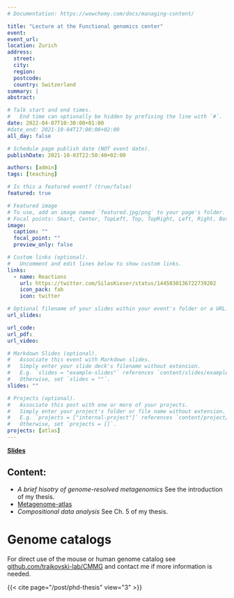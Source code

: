```yaml
---
# Documentation: https://wowchemy.com/docs/managing-content/

title: "Lecture at the Functional genomics center"
event:
event_url: 
location: Zurich
address:
  street:
  city:
  region:
  postcode:
  country: Switzerland
summary: |
abstract:

# Talk start and end times.
#   End time can optionally be hidden by prefixing the line with `#`.
date: 2022-04-07T10:30:00+01:00
#date_end: 2021-10-04T17:00:00+02:00
all_day: false

# Schedule page publish date (NOT event date).
publishDate: 2021-10-03T22:50:40+02:00

authors: [admin]
tags: [teaching]

# Is this a featured event? (true/false)
featured: true

# Featured image
# To use, add an image named `featured.jpg/png` to your page's folder.
# Focal points: Smart, Center, TopLeft, Top, TopRight, Left, Right, BottomLeft, Bottom, BottomRight.
image:
  caption: ""
  focal_point: ""
  preview_only: false

# Custom links (optional).
#   Uncomment and edit lines below to show custom links.
links:
  - name: Reactions
    url: https://twitter.com/SilasKieser/status/1445030136722739202
    icon_pack: fab
    icon: twitter

# Optional filename of your slides within your event's folder or a URL.
url_slides:

url_code:
url_pdf:
url_video:

# Markdown Slides (optional).
#   Associate this event with Markdown slides.
#   Simply enter your slide deck's filename without extension.
#   E.g. `slides = "example-slides"` references `content/slides/example-slides.md`.
#   Otherwise, set `slides = ""`.
slides: ""

# Projects (optional).
#   Associate this post with one or more of your projects.
#   Simply enter your project's folder or file name without extension.
#   E.g. `projects = ["internal-project"]` references `content/project/deep-learning/index.md`.
#   Otherwise, set `projects = []`.
projects: [atlas]
---
```



[**Slides**](Slides_Atlas_Course_FGC_2022.pdf)

## Content:

- *A brief hisotry of genome-resolved metagenomics* See the introduction of my thesis.
- [Metagenome-atlas](https://metagenome-atlas.github.io/)
- *Compositional data analysis* See Ch. 5 of my thesis.

# Genome catalogs
For direct use of the mouse or human genome catalog see [github.com/trajkovski-lab/CMMG](https://github.com/trajkovski-lab/CMMG) and contact me if more information is needed. 



{{< cite page="/post/phd-thesis" view="3" >}}


